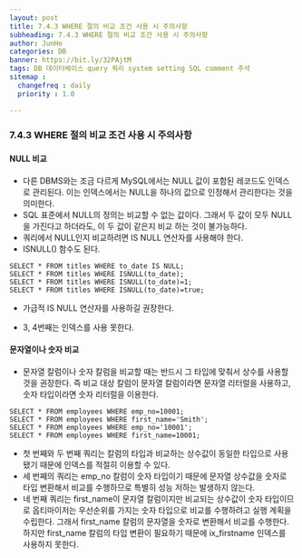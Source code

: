 ```yaml
---
layout: post
title: 7.4.3 WHERE 절의 비교 조건 사용 시 주의사항
subheading: 7.4.3 WHERE 절의 비교 조건 사용 시 주의사항
author: JunHo
categories: DB
banner: https://bit.ly/32PAjtM
tags: DB 데이터베이스 query 쿼리 system setting SQL comment 주석
sitemap :
  changefreq : daily
  priority : 1.0

---
```




### 7.4.3 WHERE 절의 비교 조건 사용 시 주의사항



#### NULL 비교

- 다른 DBMS와는 조금 다르게 MySQL에서는 NULL 값이 포함된 레코드도 인덱스로 관리된다. 이는 인덱스에서는 NULL을 하나의 값으로 인정해서 관리한다는 것을 의미한다.
- SQL 표준에서 NULL의 정의는 비교할 수 없는 값이다. 그래서 두 값이 모두 NULL을 가진다고 하더라도, 이 두 값이 같은지 비교 하는 것이 불가능하다.
- 쿼리에서 NULL인지 비교하려면 IS NULL 연산자를 사용해야 한다.
-  ISNULL() 함수도 된다.

```mysql
SELECT * FROM titles WHERE to_date IS NULL;
SELECT * FROM titles WHERE ISNULL(to_date);
SELECT * FROM titles WHERE ISNULL(to_date)=1;
SELECT * FROM titles WHERE ISNULL(to_date)=true;
```

- 가급적 IS NULL 연산자를 사용하길 권장한다.

- 3, 4번째는 인덱스를 사용 못한다.



#### 문자열이나 숫자 비교

- 문자열 칼럼이나 숫자 칼럼을 비교할 때는 반드시 그 타입에 맞춰서 상수를 사용할 것을 권장한다. 즉 비교 대상 칼럼이 문자열 칼럼이라면 문자열 리터럴을 사용하고, 숫자 타입이라면 숫자 리터럴을 이용한다.

```mysql
SELECT * FROM employees WHERE emp_no=10001;
SELECT * FROM employees WHERE first_name='Smith';
SELECT * FROM employees WHERE emp_no='10001';
SELECT * FROM employees WHERE first_name=10001;
```

- 첫 번째와 두 번째 쿼리는 칼럼의 타입과 비교하는 상수값이 동일한 타입으로 사용됐기 때문에 인덱스를 적절히 이용할 수 있다.
- 세 번째의 쿼리는 emp_no 칼럼이 숫자 타입이기 때문에 문자열 상수값을 숫자로 타입 변환해서 비교를 수행하므로 특별히 성능 저하는 발생하지 않는다.
- 네 번째 쿼리는 first_name이 문자열 칼럼이지만 비교되는 상수값이 숫자 타입이므로 옵티마이저는 우선순위를 가지는 숫자 타입으로 비교를 수행하려고 실행 계획을 수립한다. 그래서 first_name 칼럼의 문자열을 숫자로 변환해서 비교를 수행한다. 하지만 first_name 칼럼의 타입 변환이 필요하기 때문에 ix_firstname 인덱스를 사용하지 못한다.

